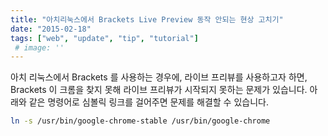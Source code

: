 ```yaml
---
title: "아치리눅스에서 Brackets Live Preview 동작 안되는 현상 고치기"
date: "2015-02-18"
tags: ["web", "update", "tip", "tutorial"]
 # image: ''
---
```


아치 리눅스에서 Brackets 를 사용하는 경우에, 라이브 프리뷰를 사용하고자 하면,
Brackets 이 크롬을 찾지 못해 라이브 프리뷰가 시작되지 못하는 문제가 있습니다.
아래와 같은 명령어로 심볼릭 링크를 걸어주면 문제를 해결할 수 있습니다.

```bash
ln -s /usr/bin/google-chrome-stable /usr/bin/google-chrome
```
